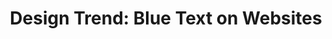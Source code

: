 ---
title: "Design Trend: Blue Text on Websites"
"excerpt": A collection of websites using bright blue as their body copy color.
medium: Medium
image: /img/blog/2015-09-10-design-trend-blue-text.png
weblink: https://medium.com/@presskind/design-trend-blue-text-on-websites-f2546243a7fe
---